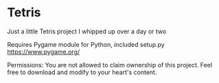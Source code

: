 # Tetris
Just a little Tetris project I whipped up over a day or two

Requires Pygame module for Python, included setup.py
https://www.pygame.org/

Permissions:
You are not allowed to claim ownership of this project.
Feel free to download and modify to your heart's content.
